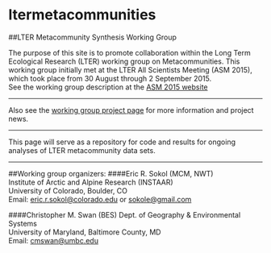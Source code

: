 
# ltermetacommunities
##LTER Metacommunity Synthesis Working Group

The purpose of this site is to promote collaboration within the Long Term Ecological Research (LTER) working group on Metacommunities. This working group initially met at the LTER All Scientists Meeting (ASM 2015), which took place from 30 August through 2 September 2015.   
See the working group description at the [ASM 2015 website](http://asm2015.lternet.edu/working-groups/using-metacommunity-concept-synthesize-biodiversity-patterns-across-lter-sites)  
***
Also see the [working group project page](https://sites.google.com/site/ltermetacommunities/home) for more information and project news.  
***
This page will serve as a repository for code and results for ongoing analyses of LTER metacommunity data sets.  
***
##Working group organizers:
####Eric R. Sokol (MCM, NWT)  
Institute of Arctic and Alpine Research (INSTAAR)  
University of Colorado, Boulder, CO   
Email: eric.r.sokol@colorado.edu or sokole@gmail.com  


####Christopher M. Swan (BES) 
Dept. of Geography & Environmental Systems   
University of Maryland, Baltimore County, MD   
Email: cmswan@umbc.edu  
